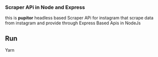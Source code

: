 ### Scraper APi in Node and Express

this is  **pupitor** headless based Scraper APi for instagram that scrape data from instagram and provide through Express Based Apis in NodeJs

## Run
Yarn

